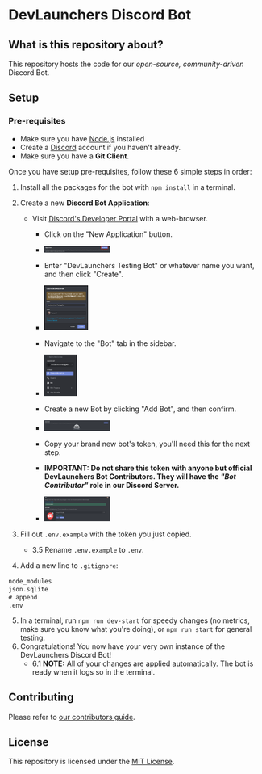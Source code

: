 # DevLaunchers Discord Bot

## What is this repository about?
This repository hosts the code for our *open-source, community-driven* Discord Bot.

## Setup
### Pre-requisites
- Make sure you have [Node.js](https://http://nodejs.org/) installed
- Create a [Discord](https://discord.com) account if you haven't already.
- Make sure you have a **Git Client**.

Once you have setup pre-requisites, follow these 6 simple steps in order:

1. Install all the packages for the bot with `npm install` in a terminal.
2. Create a new **Discord Bot Application**:
    - Visit [Discord's Developer Portal](https://discord.com/developers/applications/me) with a web-browser.
        - Click on the "New Application" button.
        - <img alt="How the 'New Application' button looks like" src="assets/create-application.png" width="30%" height="30%">
        
        - Enter "DevLaunchers Testing Bot" or whatever name you want, and then click "Create".
        - <img alt="The create application dialouge" src="assets/create-application-dialouge.png" width="20%" height="20%">

        - Navigate to the "Bot" tab in the sidebar.
        - <img alt="The bot sidebar tab" src="assets/sidebar-bot-tab.png" width="15%" height="15%">

        - Create a new Bot by clicking "Add Bot", and then confirm.
        - <img alt="The bot sidebar tab" src="assets/add-bot.png" width="30%" height="30%">

        - Copy your brand new bot's token, you'll need this for the next step.
        - **IMPORTANT: Do not share this token with anyone but official DevLaunchers Bot Contributors. They will have the  *"Bot Contributor"* role in our Discord Server.**
        - <img alt="The bot sidebar tab" src="assets/get-bot-token.png" width="30%" height="30%">

3. Fill out `.env.example` with the token you just copied.
    - 3.5 Rename `.env.example` to `.env`.
4. Add a new line to `.gitignore`:
```gitignore
node_modules
json.sqlite
# append
.env
```
5. In a terminal, run `npm run dev-start` for speedy changes (no metrics, make sure you know what you're doing), or `npm run start` for general testing.
6. Congratulations! You now have your very own instance of the DevLaunchers Discord Bot!
    - 6.1 **NOTE:** All of your changes are applied automatically. The bot is ready when it logs so in the terminal.

## Contributing
Please refer to [our contributors guide](CONTRIBUTING.md).

## License
This repository is licensed under the [MIT License](https://choosealicense.com/licenses/mit/).
